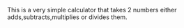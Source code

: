 This is a very simple calculator that takes 2 numbers either adds,subtracts,multiplies or divides them.
